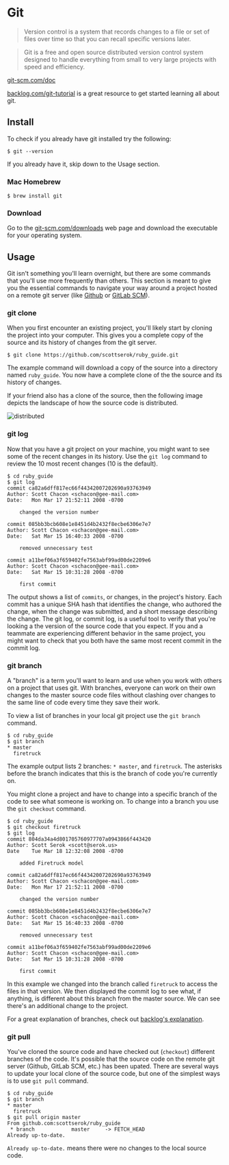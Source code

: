 # Git

> Version control is a system that records changes to a file or set of files
> over time so that you can recall specific versions later.


> Git is a free and open source distributed version control system designed to
> handle everything from small to very large projects with speed and efficiency.

[git-scm.com/doc](https://git-scm.com/doc)

[backlog.com/git-tutorial](https://backlog.com/git-tutorial/) is a great
resource to get started learning all about git.

## Install

To check if you already have git installed try the following:

```
$ git --version
```

If you already have it, skip down to the Usage section.

### Mac Homebrew

```
$ brew install git
```

### Download

Go to the [git-scm.com/downloads](https://git-scm.com/downloads) web page and
download the executable for your operating system.

## Usage

Git isn't something you'll learn overnight, but there are some commands that
you'll use more frequently than others.  This section is meant to give you the
essential commands to navigate your way around a project hosted on a remote git
server (like [Github](https://github.com) or [GitLab
SCM](https://about.gitlab.com/product/source-code-management/)).

### git clone

When you first encounter an existing project, you'll likely start by cloning the
project into your computer. This gives you a complete copy of the source and its
history of changes from the git server.

```
$ git clone https://github.com/scottserok/ruby_guide.git
```

The example command will download a copy of the source into a directory named
`ruby_guide`. You now have a complete clone of the the source and its history of
changes.

If your friend also has a clone of the source, then the following image depicts
the landscape of how the source code is distributed.

![distributed](https://git-scm.com/book/en/v2/images/distributed.png)

### git log

Now that you have a git project on your machine, you might want to see some of
the recent changes in its history.  Use the `git log` command to review the 10
most recent changes (10 is the default).

```
$ cd ruby_guide
$ git log
commit ca82a6dff817ec66f44342007202690a93763949
Author: Scott Chacon <schacon@gee-mail.com>
Date:   Mon Mar 17 21:52:11 2008 -0700

    changed the version number

commit 085bb3bcb608e1e8451d4b2432f8ecbe6306e7e7
Author: Scott Chacon <schacon@gee-mail.com>
Date:   Sat Mar 15 16:40:33 2008 -0700

    removed unnecessary test

commit a11bef06a3f659402fe7563abf99ad00de2209e6
Author: Scott Chacon <schacon@gee-mail.com>
Date:   Sat Mar 15 10:31:28 2008 -0700

    first commit
```

The output shows a list of `commits`, or changes, in the project's history.
Each commit has a unique SHA hash that identifies the change, who authored the
change, when the change was submitted, and a short message describing the
change. The git log, or commit log, is a useful tool to verify that you're
looking a the version of the source code that you expect. If you and a teammate
are experiencing different behavior in the same project, you might want to check
that you both have the same most recent commit in the commit log.

### git branch

A "branch" is a term you'll want to learn and use when you work with others on a
project that uses git.  With branches, everyone can work on their own changes to
the master source code files without clashing over changes to the same line of
code every time they save their work.

To view a list of branches in your local git project use the `git branch`
command.

```
$ cd ruby_guide
$ git branch
* master
  firetruck
```

The example output lists 2 branches: `* master`, and `firetruck`. The asterisks
before the branch indicates that this is the branch of code you're currently on.

You might clone a project and have to change into a specific branch of the code
to see what someone is working on. To change into a branch you use the
`git checkout` command.

```
$ cd ruby_guide
$ git checkout firetruck
$ git log
commit 804da34a4d801705760977707a0943866f443420
Author: Scott Serok <scott@serok.us>
Date    Tue Mar 18 12:32:08 2008 -0700

    added Firetruck model

commit ca82a6dff817ec66f44342007202690a93763949
Author: Scott Chacon <schacon@gee-mail.com>
Date:   Mon Mar 17 21:52:11 2008 -0700

    changed the version number

commit 085bb3bcb608e1e8451d4b2432f8ecbe6306e7e7
Author: Scott Chacon <schacon@gee-mail.com>
Date:   Sat Mar 15 16:40:33 2008 -0700

    removed unnecessary test

commit a11bef06a3f659402fe7563abf99ad00de2209e6
Author: Scott Chacon <schacon@gee-mail.com>
Date:   Sat Mar 15 10:31:28 2008 -0700

    first commit
```

In this example we changed into the branch called `firetruck` to access the
files in that version. We then displayed the commit log to see what, if
anything, is different about this branch from the master source.  We can see
there's an additional change to the project.

For a great explanation of branches, check out [backlog's
explanation](https://backlog.com/git-tutorial/using-branches/).

### git pull

You've cloned the source code and have checked out (`checkout`) different
branches of the code. It's possible that the source code on the remote git
server (Github, GitLab SCM, etc.) has been upated. There are several ways to
update your local clone of the source code, but one of the simplest ways is to
use `git pull` command.

```
$ cd ruby_guide
$ git branch
* master
  firetruck
$ git pull origin master
From github.com:scottserok/ruby_guide
 * branch            master     -> FETCH_HEAD
Already up-to-date.
```

`Already up-to-date.` means there were no changes to the local source code.
